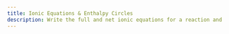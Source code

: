```yaml
---
title: Ionic Equations & Enthalpy Circles
description: Write the full and net ionic equations for a reaction and identify spectator ions.
---
```


